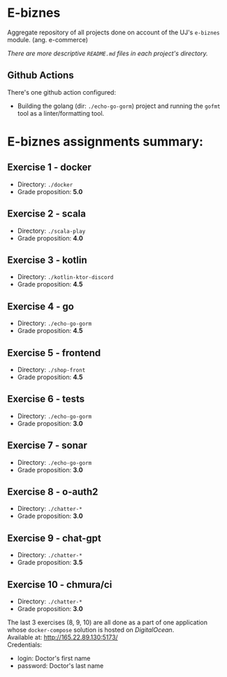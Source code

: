 # E-biznes

Aggregate repository of all projects done on account of the UJ's `e-biznes` module. (ang. e-commerce)

<i>There are more descriptive `README.md` files in each project's directory.</i>


## Github Actions
There's one github action configured:
- Building the golang (dir: `./echo-go-gorm`) project and running the `gofmt` tool as a linter/formatting tool.


# E-biznes assignments summary:
## Exercise 1 - docker
-  Directory: `./docker`
-  Grade proposition: <b>5.0</b>
## Exercise 2 - scala
-  Directory: `./scala-play`
-  Grade proposition: <b>4.0</b>
## Exercise 3 - kotlin
-  Directory: `./kotlin-ktor-discord`
-  Grade proposition: <b>4.5</b>
## Exercise 4 - go
-  Directory: `./echo-go-gorm`
-  Grade proposition: <b>4.5</b>
## Exercise 5 - frontend
-  Directory: `./shop-front`
-  Grade proposition: <b>4.5</b>
## Exercise 6 - tests
-  Directory: `./echo-go-gorm`
-  Grade proposition: <b>3.0</b>
## Exercise 7 - sonar
-  Directory: `./echo-go-gorm`
-  Grade proposition: <b>3.0</b>
## Exercise 8 - o-auth2
-  Directory: `./chatter-*`
-  Grade proposition: <b>3.0</b>
## Exercise 9 - chat-gpt
-  Directory: `./chatter-*`
-  Grade proposition: <b>3.5</b>
## Exercise 10 - chmura/ci
-  Directory: `./chatter-*`
-  Grade proposition: <b>3.0</b>

The last 3 exercises (8, 9, 10) are all done as a part of one application whose `docker-compose` solution is hosted on *DigitalOcean*.
<br/>Available at: http://165.22.89.130:5173/
<br/>Credentials:
- login: Doctor's first name
- password: Doctor's last name